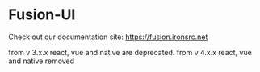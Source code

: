# Fusion-UI
Check out our documentation site: https://fusion.ironsrc.net  

from v 3.x.x react, vue and native are deprecated. 
from v 4.x.x react, vue and native removed
